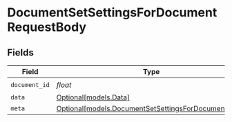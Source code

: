 # DocumentSetSettingsForDocumentRequestBody


## Fields

| Field                                                                                                  | Type                                                                                                   | Required                                                                                               | Description                                                                                            |
| ------------------------------------------------------------------------------------------------------ | ------------------------------------------------------------------------------------------------------ | ------------------------------------------------------------------------------------------------------ | ------------------------------------------------------------------------------------------------------ |
| `document_id`                                                                                          | *float*                                                                                                | :heavy_check_mark:                                                                                     | N/A                                                                                                    |
| `data`                                                                                                 | [Optional[models.Data]](../models/data.md)                                                             | :heavy_minus_sign:                                                                                     | N/A                                                                                                    |
| `meta`                                                                                                 | [Optional[models.DocumentSetSettingsForDocumentMeta]](../models/documentsetsettingsfordocumentmeta.md) | :heavy_minus_sign:                                                                                     | N/A                                                                                                    |